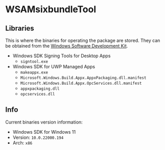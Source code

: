 # WSAMsixbundleTool

## Libraries

This is where the binaries for operating the package are stored. They can be obtained from the [Windows Software Development Kit](https://developer.microsoft.com/en-us/windows/downloads/windows-sdk/).

- Windows SDK Signing Tools for Desktop Apps
  - `signtool.exe`
- Windows SDK for UWP Managed Apps
  - `makeappx.exe`
  - `Microsoft.Windows.Build.Appx.AppxPackaging.dll.manifest`
  - `Microsoft.Windows.Build.Appx.OpcServices.dll.manifest`
  - `appxpackaging.dll`
  - `opcservices.dll`

## Info

Current binaries version information:

- Windows SDK for Windows 11
- Version: `10.0.22000.194`
- Arch: `x86`